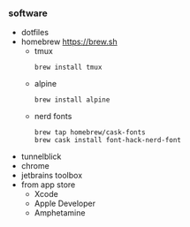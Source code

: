 ### software

* dotfiles
* homebrew https://brew.sh
    * tmux
        ```
        brew install tmux
        ```
    * alpine
        ```
        brew install alpine
        ```
    * nerd fonts
        ```
        brew tap homebrew/cask-fonts
        brew cask install font-hack-nerd-font
        ```
* tunnelblick
* chrome
* jetbrains toolbox
* from app store
    * Xcode
    * Apple Developer
    * Amphetamine
